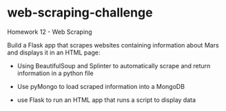 # web-scraping-challenge

Homework 12 - Web Scraping

Build a Flask app that scrapes websites containing information about Mars and displays it in an HTML page:

- Using BeautifulSoup and Splinter to automatically scrape and return information in a python file

- Use pyMongo to load scraped information into a MongoDB

- use Flask to run an HTML app that runs a script to display data